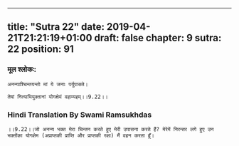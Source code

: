 
---
title: "Sutra 22"
date: 2019-04-21T21:21:19+01:00
draft: false
chapter: 9
sutra: 22
position: 91
---
### मूल श्लोकः:
```
अनन्याश्चिन्तयन्तो मां ये जनाः पर्युपासते।

तेषां नित्याभियुक्तानां योगक्षेमं वहाम्यहम्।।9.22।।

```

### Hindi Translation By Swami Ramsukhdas
```
।।9.22।।जो अनन्य भक्त मेरा चिन्तन करते हुए मेरी उपासना करते हैं? मेरेमें निरन्तर लगे हुए उन भक्तोंका योगक्षेम (अप्राप्तकी प्राप्ति और प्राप्तकी रक्षा) मैं वहन करता हूँ।

```

